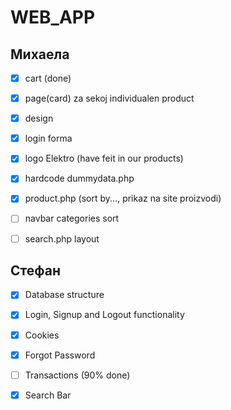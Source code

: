 # WEB_APP

## Михаела

- [x] cart (done)

- [x] page(card) za sekoj individualen product

- [x] design

- [x] login forma

- [x] logo Elektro (have feit in our products)

- [x] hardcode dummydata.php

- [x] product.php (sort by..., prikaz na site proizvodi)

- [ ] navbar categories sort

- [ ] search.php layout

## Стефан

- [x] Database structure

- [x] Login, Signup and Logout functionality

- [x] Cookies

- [x] Forgot Password

- [ ] Transactions (90% done)

- [x] Search Bar
